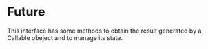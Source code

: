 # Future
This interface has some methods to obtain the result generated by a Callable obeject and to manage its state.